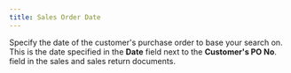 ```yaml
---
title: Sales Order Date
---
```



Specify the date of the customer's purchase order to base your search  on. This is the date specified in the **Date**  field next to the **Customer's PO No**.  field in the sales and sales return documents.
